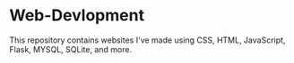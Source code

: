 # Web-Devlopment
This repository contains websites I've made using CSS, HTML, JavaScript, Flask, MYSQL, SQLite, and more. 
